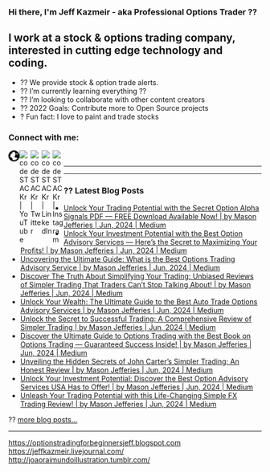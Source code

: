 

<!--
**jeffkazmeir/jeffkazmeir** is a ✨ _special_ ✨ repository because its `README.md` (this file) appears on your GitHub profile.

Here are some ideas to get you started:

- 🔭 I’m currently working on ...
- 🌱 I’m currently learning ...
- 👯 I’m looking to collaborate on ...
- 🤔 I’m looking for help with ...
- 💬 Ask me about ...
- 📫 How to reach me: ...
- 😄 Pronouns: ...
- ⚡ Fun fact: ...
-->
### Hi there, I'm Jeff Kazmeir - aka Professional Options Trader ??
## I work at a stock & options trading company, interested in cutting edge technology and coding.

- ?? We provide stock & option trade alerts.
- ?? I’m currently learning everything ??
- ?? I’m looking to collaborate with other content creators
- ?? 2022 Goals: Contribute more to Open Source projects
- ? Fun fact: I love to paint and trade stocks


### Connect with me:

[<img align="left" alt="codeSTACKr.com" width="22px" src="https://raw.githubusercontent.com/iconic/open-iconic/master/svg/globe.svg" />][website]
[<img align="left" alt="codeSTACKr | YouTube" width="22px" src="https://cdn.jsdelivr.net/npm/simple-icons@v3/icons/youtube.svg" />][youtube]
[<img align="left" alt="codeSTACKr | Twitter" width="22px" src="https://cdn.jsdelivr.net/npm/simple-icons@v3/icons/twitter.svg" />][twitter]
[<img align="left" alt="codeSTACKr | LinkedIn" width="22px" src="https://cdn.jsdelivr.net/npm/simple-icons@v3/icons/linkedin.svg" />][linkedin]
[<img align="left" alt="codeSTACKr | Instagram" width="22px" src="https://cdn.jsdelivr.net/npm/simple-icons@v3/icons/instagram.svg" />][instagram]

<br />

---

---

### ?? Latest Blog Posts

<!-- BLOG-POST-LIST:START -->
- [Unlock Your Trading Potential with the Secret Option Alpha Signals PDF — FREE Download Available Now! | by Mason Jefferies | Jun, 2024 | Medium](https://tradingoptionsforbeginners.medium.com/unlock-your-trading-potential-with-the-secret-option-alpha-signals-pdf-free-download-available-16d02b9fa9ec?source=ifttt--------------3)
- [Unlock Your Investment Potential with the Best Option Advisory Services — Here’s the Secret to Maximizing Your Profits! | by Mason Jefferies | Jun, 2024 | Medium](https://tradingoptionsforbeginners.medium.com/unlock-your-investment-potential-with-the-best-option-advisory-services-heres-the-secret-to-bd52147bc46f?source=ifttt--------------3)
- [Uncovering the Ultimate Guide: What is the Best Options Trading Advisory Service | by Mason Jefferies | Jun, 2024 | Medium](https://tradingoptionsforbeginners.medium.com/uncovering-the-ultimate-guide-what-is-the-best-options-trading-advisory-service-0daf13e82ee3?source=ifttt--------------3)
- [Discover The Truth About Simplifying Your Trading: Unbiased Reviews of Simpler Trading That Traders Can’t Stop Talking About! | by Mason Jefferies | Jun, 2024 | Medium](https://tradingoptionsforbeginners.medium.com/discover-the-truth-about-simplifying-your-trading-unbiased-reviews-of-simpler-trading-that-traders-ee9fc6eac81c?source=ifttt--------------3)
- [Unlock Your Wealth: The Ultimate Guide to the Best Auto Trade Options Advisory Services | by Mason Jefferies | Jun, 2024 | Medium](https://tradingoptionsforbeginners.medium.com/unlock-your-wealth-the-ultimate-guide-to-the-best-auto-trade-options-advisory-services-aa9199ee6e39?source=ifttt--------------3)
- [Unlock the Secret to Successful Trading: A Comprehensive Review of Simpler Trading | by Mason Jefferies | Jun, 2024 | Medium](https://tradingoptionsforbeginners.medium.com/unlock-the-secret-to-successful-trading-a-comprehensive-review-of-simpler-trading-da95e3984cce?source=ifttt--------------3)
- [Discover the Ultimate Guide to Options Trading with the Best Book on Options Trading — Guaranteed Success Inside! | by Mason Jefferies | Jun, 2024 | Medium](https://tradingoptionsforbeginners.medium.com/discover-the-ultimate-guide-to-options-trading-with-the-best-book-on-options-trading-guaranteed-b344299213a0?source=ifttt--------------3)
- [Unveiling the Hidden Secrets of John Carter’s Simpler Trading: An Honest Review | by Mason Jefferies | Jun, 2024 | Medium](https://tradingoptionsforbeginners.medium.com/unveiling-the-hidden-secrets-of-john-carters-simpler-trading-an-honest-review-6d00fb7f79fb?source=ifttt--------------3)
- [Unlock Your Investment Potential: Discover the Best Option Advisory Services USA Has to Offer! | by Mason Jefferies | Jun, 2024 | Medium](https://tradingoptionsforbeginners.medium.com/unlock-your-investment-potential-discover-the-best-option-advisory-services-usa-has-to-offer-1df375a9338e?source=ifttt--------------3)
- [Unleash Your Trading Potential with this Life-Changing Simple FX Trading Review! | by Mason Jefferies | Jun, 2024 | Medium](https://tradingoptionsforbeginners.medium.com/unleash-your-trading-potential-with-this-life-changing-simple-fx-trading-review-7d8e08dcea8c?source=ifttt--------------3)
<!-- BLOG-POST-LIST:END -->

?? [more blog posts...](https://theministerofcapitalism.com/blog/)

---


[website]: https://kingtradingsystems.com/blog/
[twitter]: https://twitter.com/optionstradejef
[youtube]: https://www.youtube.com/channel/UCEo82TuA0YdbXyO2oPecIHQ
[instagram]: https://tradingoptionsforbeginners.medium.com
[linkedin]: https://ca.linkedin.com/in/theministerofcapitalism
 https://optionstradingforbeginnersjeff.blogspot.com
 https://jeffkazmeir.livejournal.com/
 http://joaoraimundoillustration.tumblr.com/



